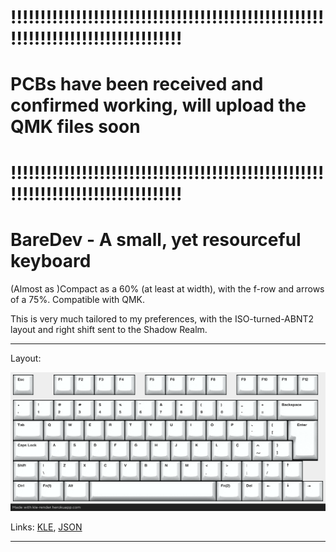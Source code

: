 # !!!!!!!!!!!!!!!!!!!!!!!!!!!!!!!!!!!!!!!!!!!!!!!!!!!!!!!!!!!!!!!!!!!!!!!!!!!!!!!!!!
# PCBs have been received and confirmed working, will upload the QMK files soon
# !!!!!!!!!!!!!!!!!!!!!!!!!!!!!!!!!!!!!!!!!!!!!!!!!!!!!!!!!!!!!!!!!!!!!!!!!!!!!!!!!!

# BareDev - A small, yet resourceful keyboard

(Almost as )Compact as a 60% (at least at width), with the f-row and arrows of a 75%. Compatible with QMK.

This is very much tailored to my preferences, with the ISO-turned-ABNT2 layout and right shift sent to the Shadow Realm.

---

Layout:

![Keyboard Layout](./images/layout_render.png)

Links: [KLE](http://www.keyboard-layout-editor.com/#/gists/89e76130aa221e028ccd5b3f6dec0909), [JSON](https://gist.github.com/ManoShu/89e76130aa221e028ccd5b3f6dec0909)

---
